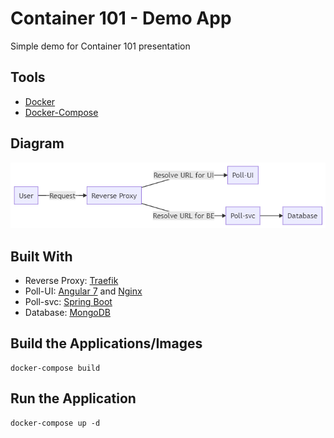 Container 101 - Demo App
========================

Simple demo for Container 101 presentation 

## Tools 

* [Docker](https://docs.docker.com/engine/install/)
* [Docker-Compose](https://docs.docker.com/compose/install/)


## Diagram

![](./images/mermaid-diagram-20200417132501.png)


## Built With

* Reverse Proxy: [Traefik](https://containo.us/traefik/) 
* Poll-UI: [Angular 7](https://angular.io/) and [Nginx](https://www.nginx.com/)
* Poll-svc: [Spring Boot](https://spring.io/projects/spring-boot) 
* Database: [MongoDB](https://www.mongodb.com/) 

## Build the Applications/Images

```shell
docker-compose build
```

## Run the Application

```shell
docker-compose up -d 
```
